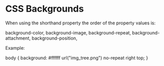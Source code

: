 # CSS Backgrounds

When using the shorthand property the order of the property values is:

background-color,
background-image,
background-repeat,
background-attachment,
background-position,

Example:

body {
  background: #ffffff url("img_tree.png") no-repeat right top;
}